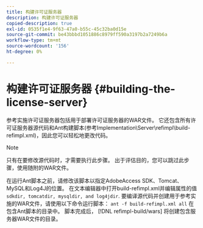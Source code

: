 ```yaml
---
title: 构建许可证服务器
description: 构建许可证服务器
copied-description: true
exl-id: 0535f1e4-9f63-47a0-b55c-45c32ba0d15e
source-git-commit: be43bbbd1051886c8979ff590a3197b2a7249b6a
workflow-type: tm+mt
source-wordcount: '156'
ht-degree: 0%

---
```


# 构建许可证服务器 {#building-the-license-server}

参考实施许可证服务器包括用于部署许可证服务器的WAR文件。 它还包含所有许可证服务器源代码和Ant构建脚本(参考Implementation\Server\refimpl\build-refimpl.xml)，因此您可以轻松地更改代码。

>[!NOTE]
>
>只有在要修改源代码时，才需要执行此步骤。 出于评估目的，您可以跳过此步骤，使用随附的WAR文件。

在运行Ant脚本之前，请修改该脚本以指定AdobeAccess SDK、Tomcat、MySQL和Log4J的位置。 在文本编辑器中打开build-refimpl.xml并编辑属性的值 `sdkdir, tomcatdir, mysqldir, and log4jdir`. 要编译源代码并创建用于参考实施的WAR文件，请使用以下命令运行脚本： `ant -f build-refimpl.xml all` 在包含Ant脚本的目录中。 脚本完成后， [!DNL refimpl-build/wars] 将创建包含服务器WAR文件的目录。
